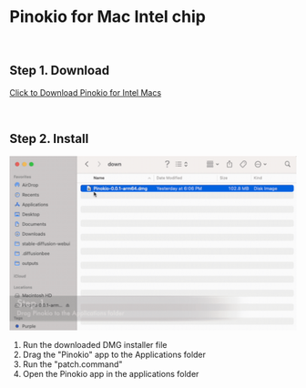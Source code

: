 # Pinokio for Mac Intel chip

<br>

## Step 1. Download

<a href="https://github.com/pinokiocomputer/pinokio/releases/download/0.0.28/Pinokio-0.0.28.dmg" class='btn'>Click to Download Pinokio for Intel Macs</a>

<br>

## Step 2. Install

![macinstall.gif](macinstall.gif)

1. Run the downloaded DMG installer file
2. Drag the "Pinokio" app to the Applications folder
3. Run the "patch.command"
4. Open the Pinokio app in the applications folder
